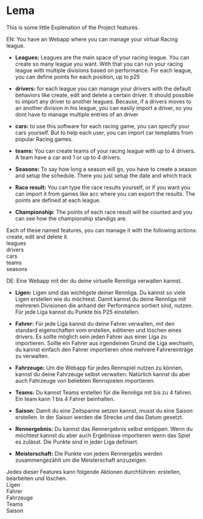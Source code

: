 # Lema

This is some little Explenation of the Project features.

EN:
You have an Webapp where you can manage your virtual Racing league.

- **Leagues:**
Leagues are the main space of your racing league. You can create so many league you want.
With that you can run your racing league with multiple divisions based on performance.
For each league, you can define points for each position, up to p25

- **drivers:**
for each league you can manage your drivers with the default behaviors like create, edit and delete a certain driver.
It should possible to import any driver to another leagues. Because, if a drivers moves to an another division in his league, you can easily import a driver, so you dont have to manage multiple entries of an driver

- **cars:**
to use this software for each racing game, you can specify your cars yourself.
But to help each user, you can import car templates from popular Racing games.

- **teams:**
You can create teams of your racing league with up to 4 drivers. A team have a car and 1 or up to 4 drivers.

- **Seasons:**
To say how long a season will go, you have to create a season and setup the schedule. There you just setup the date and which track

- **Race result:**
You can type the race results yourself, or if you want you can import it from games like acc where you can export the results.
The points are defined at each league.

- **Championship:**
The points of each race result will be counted and you can see how the championship standigs are. 


Each of these named features, you can manage it with the following actions: create, edit and delete it.<br>
leagues<br>
drivers<br>
cars<br>
teams<br>
seasons



DE:
Eine Webapp mit der du deine virtuelle Rennliga verwalten kannst.

- **Ligen:**
Ligen sind das wichtigste deiner Rennliga. Du kannst so viele Ligen erstellen wie du möchtest.
Damit kannst du deine Rennliga mit mehreren Divisionen die anhand der Performance sortiert sind, nutzen.
Für jede Liga kannst du Punkte bis P25 einstellen.

- **Fahrer:**
Für jede Liga kannst du deine Fahrer verwalten, mit den standard eigenschaften vom erstellen, editieren und löschen eines drivers.
Es sollte möglich sein jeden Fahrer aus einer Liga zu importieren. Sollte ein Fahrer aus irgendeinen Grund die Liga wechseln, du kannst einfach den Fahrer importieren ohne mehrere Fahrereinträge zu verwalten.

- **Fahrzeuge:**
Um die Webapp für jedes Rennspiel nutzen zu können, kannst du deine Fahrzeuge selbst verwalten. Natürlich kannst du aber auch Fahrzeuge von beliebten Rennspielen importieren.

- **Teams:**
Du kannst Teams erstellen für die Rennliga mit bis zu 4 fahren. Ein team kann 1 bis 4 Fahrer beinhalten. 

- **Saison:**
Damit du eine Zeitspanne setzen kannst, musst du eine Saison erstellen. In der Saison werden die Strecke und das Datum gesetzt.

- **Rennergebnis:**
Du kannst das Rennergebnis selbst eintippen. Wenn du möchtest kannst du aber auch Ergebnisse importieren wenn das Spiel es zulässt.
Die Punkte sind in jeder Liga definiert.

- **Meisterschaft:**
Die Punkte von jedem Rennergebis werden zusammengezählt um die Meisterschaft anzuzeigen.


Jedes dieser Features kann folgende Aktionen durchführen: erstellen, bearbeiten und löschen.<br>
Ligen<br>
Fahrer<br>
Fahrzeuge<br>
Teams<br>
Saison<br>

